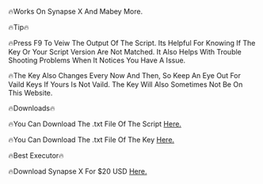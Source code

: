 🔥Works On Synapse X And Mabey More.


🔥Tip🔥


🔥Press F9 To Veiw The Output Of The Script. Its Helpful For Knowing If The Key Or Your Script Version Are Not Matched. It  Also Helps With Trouble Shooting Problems When It Notices You Have A Issue.

🔥The Key Also Changes Every Now And Then, So Keep An Eye Out For Vaild Keys If Yours Is Not Vaild. The Key Will Also Sometimes Not Be On This Website.


🔥Downloads🔥


🔥You Can Download The .txt File Of The Script [Here.](https://cdn.discordapp.com/attachments/998376310600638474/1011743050512482394/message.txt)

🔥You Can Download The .txt File Of The Key [Here.](https://cdn.discordapp.com/attachments/998376310600638474/1010390737734598797/message.txt)


🔥Best Executor🔥


🔥Download Synapse X For $20 USD [Here.](https://x.synapse.to/?adlt=strict&toWww=1&redig=D2C19EA1823A410AA8EF7AB7CF653812)

